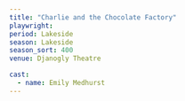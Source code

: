 ```yaml
---
title: "Charlie and the Chocolate Factory"
playwright:
period: Lakeside
season: Lakeside
season_sort: 400
venue: Djanogly Theatre

cast:
  - name: Emily Medhurst
---
```


